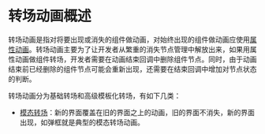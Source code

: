 # 转场动画概述

转场动画是指对将要出现或消失的组件做动画，对始终出现的组件做动画应使用[属性动画](./cj-attribute-animation-overview.md)。转场动画主要为了让开发者从繁重的消失节点管理中解放出来，如果用属性动画做组件转场，开发者需要在动画结束回调中删除组件节点。同时，由于动画结束前已经删除的组件节点可能会重新出现，还需要在结束回调中增加对节点状态的判断。

转场动画分为基础转场和高级模板化转场，有如下几类：

- [模态转场](./cj-modal-transition.md)：新的界面覆盖在旧的界面之上的动画，旧的界面不消失，新的界面出现，如弹框就是典型的模态转场动画。
